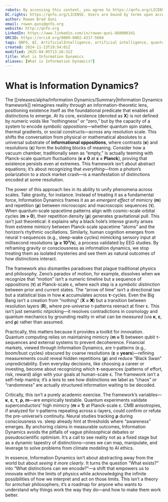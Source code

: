 ```yaml
---
robots: By accessing this content, you agree to https://qnfo.org/LICENSE. Non-commercial use only. Attribution required.
DC.rights: https://qnfo.org/LICENSE. Users are bound by terms upon access.
author: Rowan Brad Quni
email: rowan.quni@qnfo.org
website: http://qnfo.org
LinkedIn: https://www.linkedin.com/in/rowan-quni-868006341
ORCID: https://orcid.org/0009-0002-4317-5604
tags: QNFO, AI, ArtificialIntelligence, artificial intelligence, quantum, physics, science, Einstein, QuantumMechanics, quantum mechanics, QuantumComputing, quantum computing, information, InformationTheory, information theory, InformationalUniverse, informational universe, informational universe hypothesis, IUH
created: 2024-11-13T19:54:01Z
modified: 2025-04-05T13:26:32Z
title: What is Information Dynamics
aliases: [What is Information Dynamics?]
---
```

# What is Information Dynamics?

The [[releases/alpha/Information Dynamics/Summary|Information Dynamics framework]] reimagines reality through an information-theoretic lens, positioning existence itself as the foundational predicate that enables all distinctions to emerge. At its core, existence (denoted as **X**) is not defined by numeric voids like “nothingness” or “zero,” but by the capacity of a system to encode *symbolic oppositions*—whether quantum spin states, thermal gradients, or social constructs—across any resolution scale. This shifts the conversation from physical or mathematical absolutes to a universal substrate of **informational oppositions**, where contrasts (**κ**) and resolutions (**ε**) form the building blocks of meaning. Consider how a vacuum chamber, traditionally seen as “empty,” is actually teeming with Planck-scale quantum fluctuations (**κ ≠ 0** at **ε = Planck**), proving that existence persists even at extremes. This framework isn’t about abstract equations; it’s about recognizing that *everything*—from a photon’s polarization to a stock market crash—is a manifestation of distinctions encoded at some resolution.

The power of this approach lies in its ability to unify phenomena across scales. Take gravity, for instance. Instead of treating it as a fundamental force, Information Dynamics frames it as an *emergent effect* of mimicry (**m**) and repetition (**ρ**) between microscopic and macroscopic sequences (**τ**). When quantum-scale spacetime patterns align with cosmic-scale orbital cycles (**m > 0**), their repetition density (**ρ**) generates gravitational pull. This isn’t just theoretical: it explains why a black hole’s intense gravity arises from extreme mimicry between Planck-scale spacetime “atoms” and the horizon’s rhythmic oscillations. Similarly, human cognition emerges from neural τ-sequences (e.g., sleep-wake cycles) mimicking sensory input at millisecond resolutions (**ρ ≥ 10³/s**), a process validated by EEG studies. By reframing gravity or consciousness as information dynamics, we stop treating them as isolated mysteries and see them as natural outcomes of how distinctions interact.

The framework also dismantles paradoxes that plague traditional physics and philosophy. Zeno’s paradox of motion, for example, dissolves when we recognize that “motion” isn’t a numeric timeline but a sequence of oppositions (**τ**) at Planck-scale ε, where each step is a *symbolic distinction* between prior and current states. The “arrow of time” isn’t a directional law but a statistical bias in how **κ** accumulates across **τ**-cycles. Even the Big Bang isn’t a creation from “nothing” (**X = ❌**) but a transition between resolution layers (**R**), where pre-universe τ-patterns reenact at finer ε. This isn’t just semantic nitpicking—it resolves contradictions in cosmology and quantum mechanics by grounding reality in what can be *measured* (via **κ**, **ε**, and **ρ**) rather than assumed.

Practically, this matters because it provides a toolkit for innovation. Quantum computing relies on maintaining mimicry (**m ≈ 1**) between qubit τ-sequences and external systems to prevent decoherence. Financial markets, viewed through Information Dynamics, are τ-patterns (e.g., boom/bust cycles) obscured by coarse resolutions (**ε = years**)—refining measurements could reveal hidden repetitions (**ρ**) and reduce “Black Swan” unpredictability. Even everyday decisions, like choosing a career or investing, become about recognizing which **τ**-sequences (patterns of effort, risk, reward) align with your goals at human-scale ε. The framework isn’t a self-help mantra; it’s a lens to see how distinctions we label as “chaos” or “randomness” are actually structured information waiting to be decoded.

Critically, this isn’t a purely academic exercise. The framework’s variables—**κ**, **ε**, **τ**, **ρ**, **m**—are empirically testable. Quantum experiments validate superconductors’ high mimicry (**m = 1**) at Planck-scale ε. CMB anisotropies, if analyzed for τ-patterns repeating across ε-layers, could confirm or refute the pre-universe’s continuity. Neural studies tracking **ρ** during consciousness vs. sleep already hint at thresholds where “awareness” emerges. By anchoring claims in measurable outcomes, Information Dynamics avoids the pitfalls of vague philosophical debates or pseudoscientific optimism. It’s a call to see reality not as a fixed stage but as a dynamic tapestry of distinctions—ones we can map, manipulate, and leverage to solve problems from climate modeling to AI ethics.

In essence, Information Dynamics isn’t about abstracting away from the world but about *seeing it more clearly*. It turns the question “What exists?” into “What distinctions can we encode?”—a shift that empowers us to innovate within the limits of physics while acknowledging the infinite possibilities of how we interpret and act on those limits. This isn’t a theory for armchair philosophers; it’s a roadmap for anyone who wants to understand why things work the way they do—and how to make them work better.

